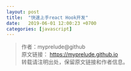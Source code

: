 ```yaml
---
layout: post
title:  "快速上手react Hook开发"
date:   2019-06-01 12:00:23 +0700
categories: [javascript]
---
```

>作者：myprelude@github  
原文链接： https://myprelude.github.io       
转载请注明出处，保留原文链接和作者信息。
